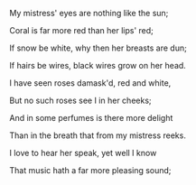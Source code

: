 My mistress' eyes are nothing like the sun;

Coral is far more red than her lips' red;

If snow be white, why then her breasts are dun;

If hairs be wires, black wires grow on her head.

I have seen roses damask'd, red and white,

But no such roses see I in her cheeks;

And in some perfumes is there more delight

Than in the breath that from my mistress reeks.

I love to hear her speak, yet well I know

That music hath a far more pleasing sound;

